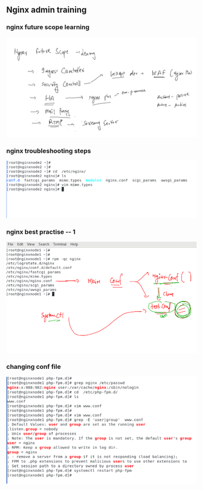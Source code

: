 ## Nginx admin training 

### nginx future scope learning 

<img src="lr.png">

### nginx troubleshooting steps 

<img src="ng.png">

### nginx best practise -- 1 

<img src="bs.png">

### changing conf file 

<img src="conf.png">


